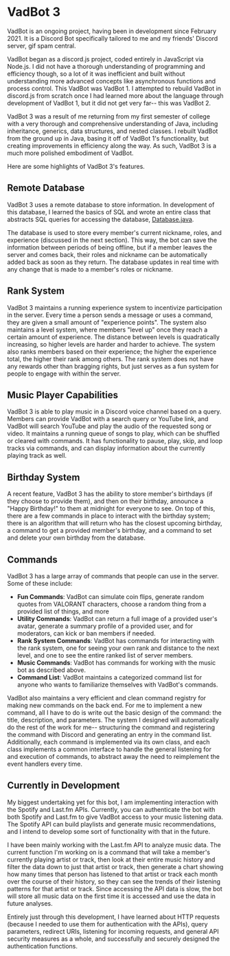 # VadBot 3
VadBot is an ongoing project, having been in development since February 2021. It is a Discord Bot specifically tailored to me and my friends' Discord server, gif spam central.

VadBot began as a discord.js project, coded entirely in JavaScript via Node.js. I did not have a thorough understanding of programming and efficiency though, so a lot of it was inefficient and built without understanding more advanced concepts like asynchronous functions and process control. This VadBot was VadBot 1. I attempted to rebuild VadBot in discord.js from scratch once I had learned more about the language through development of VadBot 1, but it did not get very far-- this was VadBot 2.

VadBot 3 was a result of me returning from my first semester of college with a very thorough and comprehensive understanding of Java, including inheritance, generics, data structures, and nested classes. I rebuilt VadBot from the ground up in Java, basing it off of VadBot 1's functionality, but creating improvements in efficiency along the way. As such, VadBot 3 is a much more polished embodiment of VadBot. 

Here are some highlights of VadBot 3's features.

## Remote Database
VadBot 3 uses a remote database to store information. In development of this database, I learned the basics of SQL and wrote an entire class that abstracts SQL queries for accessing the database, [Database.java](src/main/java/vadbot/Database.java).

The database is used to store every member's current nickname, roles, and experience (discussed in the next section). This way, the bot can save the information between periods of being offline, but if a member leaves the server and comes back, their roles and nickname can be automatically added back as soon as they return. The database updates in real time with any change that is made to a member's roles or nickname. 

## Rank System
VadBot 3 maintains a running experience system to incentivize participation in the server. Every time a person sends a message or uses a command, they are given a small amount of "experience points". The system also maintains a level system, where members "level up" once they reach a certain amount of experience. The distance between levels is quadratically increasing, so higher levels are harder and harder to achieve. The system also ranks members based on their experience; the higher the experience total, the higher their rank among others. The rank system does not have any rewards other than bragging rights, but just serves as a fun system for people to engage with within the server.

## Music Player Capabilities
VadBot 3 is able to play music in a Discord voice channel based on a query. Members can provide VadBot with a search query or YouTube link, and VadBot will search YouTube and play the audio of the requested song or video. It maintains a running queue of songs to play, which can be shuffled or cleared with commands. It has functionality to pause, play, skip, and loop tracks via commands, and can display information about the currently playing track as well.

## Birthday System
A recent feature, VadBot 3 has the ability to store member's birthdays (if they choose to provide them), and then on their birthday, announce a "Happy Birthday!" to them at midnight for everyone to see. On top of this, there are a few commands in place to interact with the birthday system; there is an algorithm that will return who has the closest upcoming birthday, a command to get a provided member's birthday, and a command to set and delete your own birthday from the database. 

## Commands
VadBot 3 has a large array of commands that people can use in the server. Some of these include:
- **Fun Commands**: VadBot can simulate coin flips, generate random quotes from VALORANT characters, choose a random thing from a provided list of things, and more
- **Utility Commands**: VadBot can return a full image of a provided user's avatar, generate a summary profile of a provided user, and for moderators, can kick or ban members if needed.
- **Rank System Commands**: VadBot has commands for interacting with the rank system, one for seeing your own rank and distance to the next level, and one to see the entire ranked list of server members.
- **Music Commands**: VadBot has commands for working with the music bot as described above.
- **Command List**: VadBot maintains a categorized command list for anyone who wants to familiarize themselves with VadBot's commands. 

VadBot also maintains a very efficient and clean command registry for making new commands on the back end. For me to implement a new command, all I have to do is write out the basic design of the command: the title, description, and parameters. The system I designed will automatically do the rest of the work for me-- structuring the command and registering the command with Discord and generating an entry in the command list. Additionally, each command is implemented via its own class, and each class implements a common interface to handle the general listening for and execution of commands, to abstract away the need to reimplement the event handlers every time. 

## Currently in Development
My biggest undertaking yet for this bot, I am implementing interaction with the Spotify and Last.fm APIs. Currently, you can authenticate the bot with both Spotify and Last.fm to give VadBot access to your music listening data. The Spotify API can build playlists and generate music recommendations, and I intend to develop some sort of functionality with that in the future. 

I have been mainly working with the Last.fm API to analyze music data. The current function I'm working on is a command that will take a member's currently playing artist or track, then look at their entire music history and filter the data down to just that artist or track, then generate a chart showing how many times that person has listened to that artist or track each month over the course of their history, so they can see the trends of their listening patterns for that artist or track. Since accessing the API data is slow, the bot will store all music data on the first time it is accessed and use the data in future analyses. 

Entirely just through this development, I have learned about HTTP requests (because I needed to use them for authentication with the APIs), query parameters, redirect URIs, listening for incoming requests, and general API security measures as a whole, and successfully and securely designed the authentication functions.
